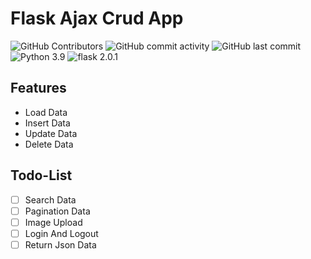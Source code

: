 # Flask Ajax Crud App

 ![GitHub Contributors](https://img.shields.io/github/contributors/jakbin/flask-ajax)
 ![GitHub commit activity](https://img.shields.io/github/commit-activity/m/jakbin/flask-ajax)
 ![GitHub last commit](https://img.shields.io/github/last-commit/jakbin/flask-ajax)
 ![Python 3.9](https://img.shields.io/badge/python-3.9-yellow.svg)
 ![flask 2.0.1](https://img.shields.io/badge/flask-2.0.1-green.svg)

## Features

- Load Data
- Insert Data
- Update Data
- Delete Data


## Todo-List 

- [ ] Search Data
- [ ] Pagination Data 
- [ ] Image Upload
- [ ] Login And Logout
- [ ] Return Json Data
